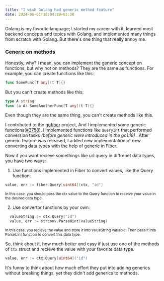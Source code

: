 ```yaml
---
title: "I wish Golang had generic method feature"
date: 2024-06-01T18:04:39+03:30
---
```


Golang is my favorite language; I started my career with it, learned most backend concepts and topics with Golang,
and implemented many things from scratch with Golang. But there's one thing that really annoy me.

### Generic on methods
Honestly, why? I mean, you can implement the generic concept on functions, but why not on methods? They are the same as functions. 
For example, you can create functions like this:
```go
func SomeFunc[T any](t T){}
```
But you can't create methods like this:
```go
type A string
func (a A) SomeAnotherFunc[T any](t T){}
```
Even though they are the same thing, you can't create methods like this.

I contributed to the [gofiber](https://github.com/gofiber/fiber) project, And I implemented some generic functions([#2758](https://github.com/gofiber/fiber/issues/2758)).
I implemented functions like `QueryInt` that performed conversion tasks *(before generic were introduced in the go1.18)* .
After generic feature was released, I added new implementation of new converting data types with the help of generic in Fiber.

Now if you want recieve somethings like url query in diffrenet data types, you have two ways:
1. Use functions implemented in Fiber to convert values, like the Query function:
```go
value, err := fiber.Query[uint64](ctx, "id")
 ```
<small>In this case, you should pass the ctx value to the Query function to receive your value in the desired data type.</small> 

2. Use convertor functions by your own:
```go
  valueString := ctx.Query("id")
  value, err := strconv.ParseUint(valueString)
```
<small>In this case, you recieve the value and store it into valueString variable; Then pass it into ParseUint function to convert this data type.</small>

So, think about it, how much better and easy if just use one of the methods of `Ctx` struct and recieve the value with your favorite data type. 
```go
value, err := ctx.Query[uint64]("id")
``` 

It's funny to think about how much effort they put into adding generics without breaking things, yet they didn't add generics to methods.
